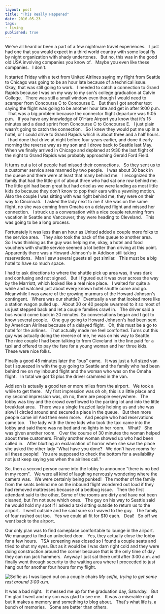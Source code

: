 ```yaml
--- 
layout: post 
title: "This Really Happened" 
date: 2016-05-23 
tags:
- living
published: true
--- 
```

 
We've all heard or been a part of a few nightmare travel experiences.  &nbsp; I just had one that you would expect in a third world country with some local fly by night organization with shady undertones.  &nbsp; But no, this was in the good old USA involving companies you know of. &nbsp; Maybe you even like these companies.  &nbsp; I don't. 

It started Friday with a text from United Airlines saying my flight from Seattle to Chicago was going to be an hour late because of a technical issue.  &nbsp; Okay, that was still going to work.  &nbsp; I needed to catch a connection to Grand Rapids because I was on my way to my son's college graduation at Calvin College.  &nbsp; There was still a small window even though I would need to scamper from Concourse C to Concourse E.  &nbsp; But then I got another text saying the flight was going to be another hour late and get in after 9:00 p.m.  &nbsp; That was a big problem because the connector flight departure was 9:05 p.m.  &nbsp; If you have any knowledge of O'Hare Airport you know that it's 15 minutes and a dead sprint from Concourse C to Concourse E.  &nbsp; I just plain wasn't going to catch the connection.  &nbsp; So I knew they would put me up in a hotel, or I could drive to Grand Rapids which is about three and a half hours.  &nbsp; I had done that drive at night before four years earlier, and done it early morning the reverse way as my son and I drove back to Seattle last May.  &nbsp; When we finally arrived in Chicago and deplaned at 9:30 the last flight of the night to Grand Rapids was probably approaching Gerald Ford Field. 
 
It turns out a lot of people had missed their connections.  &nbsp; So they sent us to a customer service area manned by two people. &nbsp;  I was about 30 back in the queue and there were at least that many behind me.  &nbsp; I recognized the family that had the little girl of about three who had sat one row behind me.  The little girl had been great but had cried as we were landing as most little kids do because they don't know to pop their ears with a yawning motion.  Also the couple I was sitting with was right behind me, they were on their way to Cincinnati.   &nbsp; I asked the lady next to me if she was on the same flight, no she was coming from Omaha on a delayed flight and missed her connection.  &nbsp; I struck up a conversation with a nice couple returning from vacation in Seattle and Vancouver, they were heading to Cleveland.  &nbsp; This was going to be a long process. 
 
Fortunately it was less than an hour as United added a couple more folks to the service area.  &nbsp; They also took the back of the queue to another area.  &nbsp; So I was thinking as the guy was helping me, okay, a hotel and food vouchers with shuttle service seemed a lot better than driving at this point.  &nbsp; Apparently there was a Howard Johnson's in Addison still taking reservations.  &nbsp; Man I saw several guests all get similar.  &nbsp; This must be a big hotel to have so much space. 
 
I had to ask directions to where the shuttle pick up area was, it was dark and confusing and not signed.  &nbsp; But I figured out it was over across the way by the Marriott, which looked like a real nice place.  &nbsp; I waited for quite a while and watched just about every known hotel shuttle come and go.  &nbsp; Meanwhile I was aware of the growing murmurs of the Howard Johnson's contingent. &nbsp;  Where was our shuttle?  &nbsp; Eventually a van that looked more like a station wagon pulled up.  &nbsp; About 30 or 40 people swarmed to it so most of us just stepped back and let a couple families crawl in.  &nbsp; The driver said a bus would come back in 20 minutes.  So conversations began and I got to know several people.  &nbsp; One guy going to Howard Johnson's had been sent by American Airlines because of a delayed flight.  &nbsp; Oh, this must be a go to hotel for the airlines.  &nbsp; That actually made me feel comforted.  Turns out this guy was actually doing the reverse of me, he was on his way to Seattle. &nbsp; The nice couple I had been talking to from Cleveland in the line paid for a taxi and offered to pay the fare for a young woman and her three kids.  &nbsp; These were nice folks.  
 
Finally a good 45 minutes later the "bus" came.  &nbsp; It was just a full sized van but I squeezed in with the guy going to Seattle and the family who had been behind me on my inbound flight and the woman who was on the Omaha flight. &nbsp; In total we got 13 plus the driver crammed in the van. 
 
Addison is actually a good ten or more miles from the airport.  &nbsp; We took a while to get there.  &nbsp; My first impression was oh oh, this is a little place and my second impression was, oh no, there are people everywhere.  &nbsp; The lobby was tiny and the crowd overflowed to the parking lot and into the little breakfast area.  &nbsp; There was a single frazzled lady helping us and she was slow!  I circled around and secured a  place in the queue.  &nbsp; But then more people came in!  And then even more.  &nbsp; And people who had reservations came too.  &nbsp; The lady with the three kids who took the taxi came into the lobby and said there was no bed and no lights in her room.  &nbsp; What?  &nbsp; She was given another room.  &nbsp; Over the course of 30 minutes the woman helped about three customers.  Finally another woman showed up who had been called in.  &nbsp; After blurting an exclamation of horror when she saw the place she asked the other lady "What have you done?  &nbsp; We don't have rooms for all these people!  &nbsp; You are supposed to check the bottom for a availability not just keep saying yes when the airlines call." 
 
So, then a second person came into the lobby to announce "there is no bed in my room".  &nbsp; We were all kind of laughing nervously wondering where the camera was.  &nbsp; We were certainly being punked!  &nbsp; The mother of the family from the seats behind me on the inbound flight wondered out loud if they had removed mattresses because of a bedbug issue.  &nbsp; Then the first attendant said to the other, Some of the rooms are dirty and have not been cleaned, but I'm not sure which ones.  &nbsp; The guy on his way to Seattle said he would hold my spot if I asked a taxi sitting outside to return us to the airport.  &nbsp; I went outside and he said sure so I waved to the guy.  &nbsp; The family of four rushed out too. &nbsp;  Yes we could all fit for $10 each.  &nbsp; Deal!  &nbsp; So off we went back to the airport.  
 
Our only plan was to find someplace comfortable to lounge in the airport.  &nbsp; We managed to find an unlocked door.  &nbsp; Yes, they actually close the lobby for a few hours.  &nbsp; TSA screening was closed so I found a couple seats and tried to shut my eyes.  But as it would be I was darn right cold and they were doing construction around the corner because that is the only time of day they can run jack hammers. &nbsp;Anyway I just sat there until after 3:00 a.m. and finally went through security to the waiting area where I proceeded to just hang out for another four hours for my flight. 

 ![Selfie as I was layed out on a couple chairs](https://cloud.githubusercontent.com/assets/19477681/15873144/0aae8d16-2cb2-11e6-9d1d-b94ac89cac69.jpg)
 *My selfie, trying to get some rest around 3:00 a.m.*
 
It was a bad night.  &nbsp; It messed me up for the graduation day, Saturday.  &nbsp; But I'm glad I went and my son was glad to see me.  &nbsp; It was a miserable night but it makes a memory and something to blog about.  &nbsp; That's what life is, a bunch of memories.  &nbsp; Some are better than others. 
